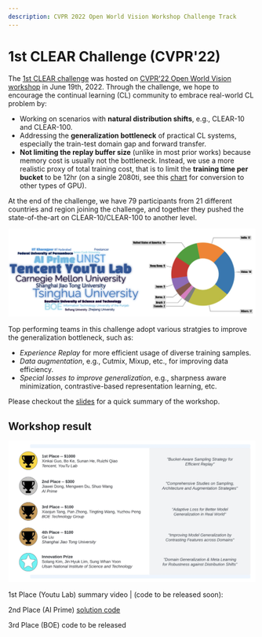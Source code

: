 ```yaml
---
description: CVPR 2022 Open World Vision Workshop Challenge Track
---
```


# 1st CLEAR Challenge (CVPR'22)

The [1st CLEAR challenge](https://www.aicrowd.com/challenges/cvpr-2022-clear-challenge) was hosted on [CVPR'22 Open World Vision workshop](https://www.cs.cmu.edu/\~shuk/vplow.html) in June 19th, 2022. Through the challenge, we hope to encourage the continual learning (CL) community to embrace real-world CL problem by:

* Working on scenarios with **natural distribution shifts**, e.g., CLEAR-10 and CLEAR-100.
* Addressing the **generalization bottleneck** of practical CL systems, especially the train-test domain gap and forward transfer.
* **Not limiting the replay buffer size** (unlike in most prior works) because memory cost is usually not the bottleneck. Instead, we use a more realistic proxy of total training cost, that is to limit the **training time per bucket** to be 12hr (on a single 2080ti, see this [chart](https://mtli.github.io/gpubench/) for conversion to other types of GPU).

At the end of the challenge, we have 79 participants from 21 different countries and region joining the challenge, and together they pushed the state-of-the-art on CLEAR-10/CLEAR-100 to another level.&#x20;

![Demographics for 1st CLEAR challenge](../.gitbook/assets/workshop.png)

Top performing teams in this challenge adopt various stratgies to improve the generalization bottleneck, such as:

* _Experience Replay_ for more efficient usage of diverse training samples.
* _Data augmentation_, e.g., Cutmix, Mixup, etc., for improving data efficiency.
* _Special losses to improve generalization_, e.g., sharpness aware minimization, contrastive-based representation learning, etc.

Please checkout the [slides](https://linzhiqiu.github.io/papers/clear/clear\_cvpr.pdf) for a quick summary of the workshop.

## Workshop result&#x20;

![Top-4 and Innovation Prize on 1st CLEAR challenge](../.gitbook/assets/winner.png)

1st Place (Youtu Lab) summary video | (code to be released soon):



2nd Place (AI Prime) [solution code](https://github.com/eashenyang/CLEAR-AIPrime)

3rd Place (BOE) code to be released
